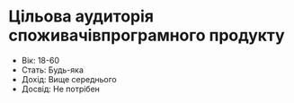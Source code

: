 # Цільова аудиторія споживачівпрограмного продукту
- Вік: 18-60
- Стать: Будь-яка
- Дохід: Вище середнього
- Досвід: Не потрібен
